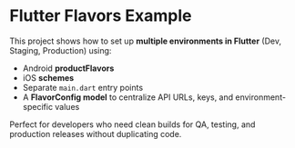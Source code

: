 # Flutter Flavors Example  

This project shows how to set up **multiple environments in Flutter** (Dev, Staging, Production) using:  
- Android **productFlavors**  
- iOS **schemes**  
- Separate `main.dart` entry points  
- A **FlavorConfig model** to centralize API URLs, keys, and environment-specific values  

Perfect for developers who need clean builds for QA, testing, and production releases without duplicating code.  
